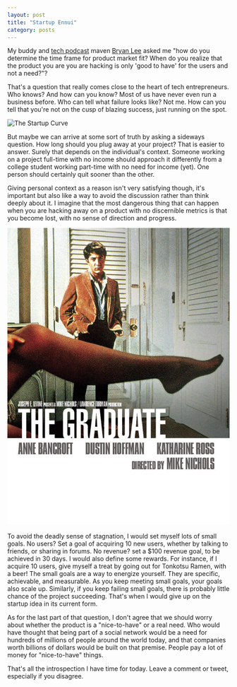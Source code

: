 ```yaml
---
layout: post
title: "Startup Ennui"
category: posts
---
```

My buddy and [tech podcast](http://launchbyte.com) maven [Bryan Lee](http://bosslee.co) asked me "how do you determine the time frame for product market fit? When do you realize that the product you are you are hacking is only 'good to have' for the users and not a need?"? 

That's a question that really comes close to the heart of tech entrepreneurs. Who knows? And how can you know? Most of us have never even run a business before. Who can tell what failure looks like? Not me. How can you tell that you're not on the cusp of blazing success, just running on the spot.

![The Startup Curve](http://static4.businessinsider.com/image/4f6251b86bb3f76b3600003b/chart-of-the-day-the-startup-curve-march-2012.jpg "The Startup Curve by Paul Graham")

But maybe we can arrive at some sort of truth by asking a sideways question. How long should you plug away at your project? That is easier to answer. Surely that depends on the individual's context. Someone working on a project full-time with no income should approach it differently from a college student working part-time with no need for income (yet). One person should certainly quit sooner than the other.

Giving personal context as a reason isn't very satisfying though, it's important but also like a way to avoid the discussion rather than think deeply about it. I imagine that the most dangerous thing that can happen when you are hacking away on a product with no discernible metrics is that you become lost, with no sense of direction and progress.

![Ennui as interpreted by Dustin Hoffman](/images/ennui.jpg "Poster of The Graduate (1967)")

To avoid the deadly sense of stagnation, I would set myself lots of small goals. No users? Set a goal of acquiring 10 new users, whether by talking to friends, or sharing in forums. No revenue? set a $100 revenue goal, to be achieved in 30 days. I would also define some rewards. For instance, if I acquire 10 users, give myself a treat by going out for Tonkotsu Ramen, with a beer! The small goals are a way to energize yourself. They are specific, achievable, and measurable. As you keep meeting small goals, your goals also scale up. Similarly, if you keep failing small goals, there is probably little chance of the project succeeding. That's when I would give up on the startup idea in its current form.

As for the last part of that question, I don't agree that we should worry about whether the product is a "nice-to-have" or a real need. Who would have thought that being part of a social network would be a need for hundreds of millions of people around the world today, and that companies worth billions of dollars would be built on that premise. People pay a lot of money for "nice-to-have" things. 

That's all the introspection I have time for today. Leave a comment or tweet, especially if you disagree. 